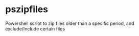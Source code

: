 # pszipfiles
Powershell script to zip files older than a specific period, and exclude/Include certain files
